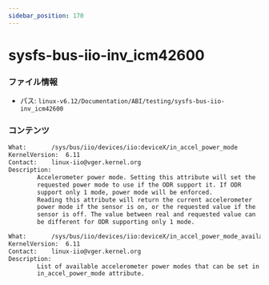 ```yaml
---
sidebar_position: 170
---
```

# sysfs-bus-iio-inv_icm42600

### ファイル情報

- パス: `linux-v6.12/Documentation/ABI/testing/sysfs-bus-iio-inv_icm42600`

### コンテンツ

```txt
What:		/sys/bus/iio/devices/iio:deviceX/in_accel_power_mode
KernelVersion:	6.11
Contact:	linux-iio@vger.kernel.org
Description:
		Accelerometer power mode. Setting this attribute will set the
		requested power mode to use if the ODR support it. If ODR
		support only 1 mode, power mode will be enforced.
		Reading this attribute will return the current accelerometer
		power mode if the sensor is on, or the requested value if the
		sensor is off. The value between real and requested value can
		be different for ODR supporting only 1 mode.

What:		/sys/bus/iio/devices/iio:deviceX/in_accel_power_mode_available
KernelVersion:	6.11
Contact:	linux-iio@vger.kernel.org
Description:
		List of available accelerometer power modes that can be set in
		in_accel_power_mode attribute.

```
